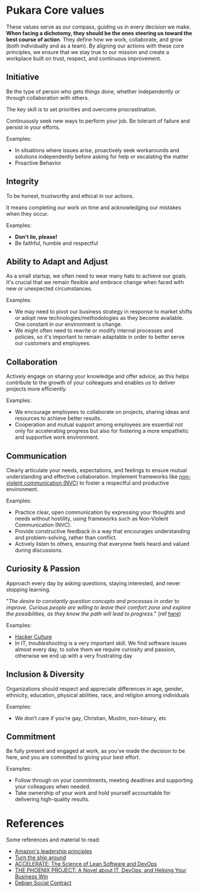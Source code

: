 # Pukara Core values

These values serve as our compass, guiding us in every decision we make. **When facing a dichotomy, they should be the ones steering us toward the best course of action**. They define how we work, collaborate, and grow (both individually and as a team). By aligning our actions with these core principles, we ensure that we stay true to our mission and create a workplace built on trust, respect, and continuous improvement.

## **Initiative**

Be the type of person who gets things done, whether independently or through collaboration with others.

The key skill is to set priorities and overcome procrastination.

Continuously seek new ways to perform your job. Be tolerant of failure and persist in your efforts.

Examples:

- In situations where issues arise, proactively seek workarounds and solutions independently before asking for help or escalating the matter
- Proactive Behavior

## **Integrity**

To be honest, trustworthy and ethical in our actions.

It means completing our work on time and acknowledging our mistakes when they occur.

Examples:

- **Don’t lie, please!**
- Be faithful, humble and respectful

## **Ability to Adapt and Adjust**

As a small startup, we often need to wear many hats to achieve our goals. It's crucial that we remain flexible and embrace change when faced with new or unexpected circumstances.

Examples:

- We may need to pivot our business strategy in response to market shifts or adopt new technologies/methodologies as they become available. One constant in our environment is change.
- We might often need to rewrite or modify internal processes and policies, so it's important to remain adaptable in order to better serve our customers and employees.

## **Collaboration**

Actively engage on sharing your knowledge and offer advice, as this helps contribute to the growth of your colleagues and enables us to deliver projects more efficiently.

Examples:

- We encourage employees to collaborate on projects, sharing ideas and resources to achieve better results.
- Cooperation and mutual support among employees are essential not only for accelerating progress but also for fostering a more empathetic and supportive work environment.

## **Communication**

Clearly articulate your needs, expectations, and feelings to ensure mutual understanding and effective collaboration. Implement frameworks like [non-violent communication (NVC)](https://www.cnvc.org/) to foster a respectful and productive environment.

Examples:

- Practice clear, open communication by expressing your thoughts and needs without hostility, using frameworks such as Non-Violent Communication (NVC).
- Provide constructive feedback in a way that encourages understanding and problem-solving, rather than conflict.
- Actively listen to others, ensuring that everyone feels heard and valued during discussions.

## **Curiosity & Passion**

Approach every day by asking questions, staying interested, and never stopping learning.

"_The desire to constantly question concepts and processes in order to improve. Curious people are willing to leave their comfort zone and explore the possibilities, as they know the path will lead to progress._" (ref [here](https://medium.com/@casafari/building-a-company-based-on-good-values-curiosity-16292acb6fb1))

Examples:

- [Hacker Culture](https://en.wikipedia.org/wiki/Hacker_culture)
- In IT, *troubleshooting* is a very important skill. We find software issues almost every day, to solve them we require curiosity and passion, otherwise we end up with a very frustrating day

## **Inclusion & Diversity**

Organizations should respect and appreciate differences in age, gender, ethnicity, education, physical abilities, race, and religion among individuals

Examples:

- We don’t care if you’re gay, Christian, Muslim, non-binary, etc

## **Commitment**

Be fully present and engaged at work, as you’ve made the decision to be here, and you are committed to giving your best effort.

Examples:

- Follow through on your commitments, meeting deadlines and supporting your colleagues when needed.
- Take ownership of your work and hold yourself accountable for delivering high-quality results.

# References

Some references and material to read:

- [Amazon's leadership principles](https://www.aboutamazon.com/about-us/leadership-principles)
- [Turn the ship around](https://www.youtube.com/watch?v=IzJL8zX3EVk)
- [ACCELERATE: The Science of Lean Software and DevOps](https://www.amazon.es/Accelerate-Software-Performing-Technology-Organizations/dp/1942788339)
- [THE PHOENIX PROJECT: A Novel about IT, DevOps, and Helping Your Business Win](https://www.amazon.com/Phoenix-Project-DevOps-Helping-Business/dp/0988262592)
- [Debian Social Contract](https://www.debian.org/social_contract)

